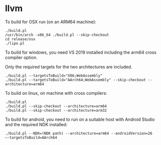 # llvm

To build for OSX run (on an ARM64 machine):

```
./build.pl
/usr/bin/arch -x86_64 ./build.pl --skip-checkout
cd release/osx
./lipo.pl
```

To build for windows, you need VS 2019 installed including the arm64 cross compiler option.

Only the required targets for the two architectures are included.

```
./build.pl --targetsToBuild="X86;WebAssembly"
./build.pl --targetsToBuild="AArch64;WebAssembly" --skip-checkout --architecture=arm64
```

To build on linux, on machine with cross compilers:

```
./build.pl
./build.pl --skip-checkout --architecture=arm64
./build.pl --skip-checkout --architecture=arm32
```

To build for android, you need to run on a suitable host with Android Studio and the required NDK installed:

```
./build.pl --NDK=(NDK path) --architecture=arm64 --androidVersion=26 —-targetsToBuild=AArch64
```